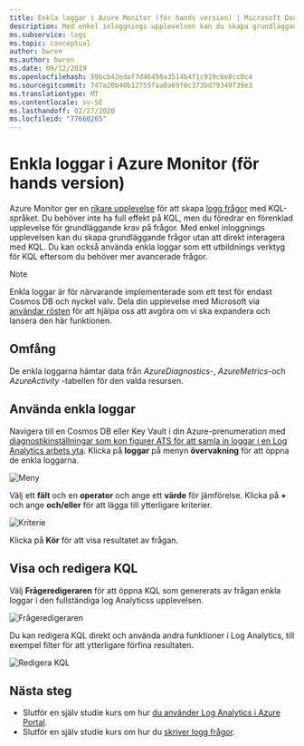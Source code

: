 ```yaml
---
title: Enkla loggar i Azure Monitor (för hands version) | Microsoft Docs
description: Med enkel inloggnings upplevelsen kan du skapa grundläggande frågor i Azure Monitor utan att direkt interagera med KQL.
ms.subservice: logs
ms.topic: conceptual
author: bwren
ms.author: bwren
ms.date: 09/12/2019
ms.openlocfilehash: 59bcb42edaf7d46498a3514b4f1c919c6e8cc0c4
ms.sourcegitcommit: 747a20b40b12755faa0a69f0c373bd79349f39e3
ms.translationtype: MT
ms.contentlocale: sv-SE
ms.lasthandoff: 02/27/2020
ms.locfileid: "77660265"
---
```

# <a name="simple-logs-experience-in-azure-monitor-preview"></a>Enkla loggar i Azure Monitor (för hands version)
Azure Monitor ger en [rikare upplevelse](get-started-portal.md) för att skapa [logg frågor](log-query-overview.md) med KQL-språket. Du behöver inte ha full effekt på KQL, men du föredrar en förenklad upplevelse för grundläggande krav på frågor. Med enkel inloggnings upplevelsen kan du skapa grundläggande frågor utan att direkt interagera med KQL. Du kan också använda enkla loggar som ett utbildnings verktyg för KQL eftersom du behöver mer avancerade frågor.

> [!NOTE]
> Enkla loggar är för närvarande implementerade som ett test för endast Cosmos DB och nyckel valv. Dela din upplevelse med Microsoft via [användar rösten](https://feedback.azure.com/forums/913690-azure-monitor) för att hjälpa oss att avgöra om vi ska expandera och lansera den här funktionen.


## <a name="scope"></a>Omfång
De enkla loggarna hämtar data från *AzureDiagnostics*-, *AzureMetrics*-och *AzureActivity* -tabellen för den valda resursen. 

## <a name="using-simple-logs"></a>Använda enkla loggar
Navigera till en Cosmos DB eller Key Vault i din Azure-prenumeration med [diagnostikinställningar som kon figurer ATS för att samla in loggar i en Log Analytics arbets yta](../platform/resource-logs-collect-storage.md). Klicka på **loggar** på menyn **övervakning** för att öppna de enkla loggarna.

![Meny](media/simple-logs/menu.png)

Välj ett **fält** och en **operator** och ange ett **värde** för jämförelse. Klicka på **+** och ange **och/eller** för att lägga till ytterligare kriterier.

![Kriterie](media/simple-logs/criteria.png)

Klicka på **Kör** för att visa resultatet av frågan.

## <a name="view-and-edit-kql"></a>Visa och redigera KQL
Välj **Frågeredigeraren** för att öppna KQL som genererats av frågan enkla loggar i den fullständiga log Analyticss upplevelsen. 

![Frågeredigeraren](media/simple-logs/query-editor.png)

Du kan redigera KQL direkt och använda andra funktioner i Log Analytics, till exempel filter för att ytterligare förfina resultaten.

![Redigera KQL](media/simple-logs/edit-kql.png)


## <a name="next-steps"></a>Nästa steg

- Slutför en själv studie kurs om hur [du använder Log Analytics i Azure Portal](get-started-portal.md).
- Slutför en själv studie kurs om hur du [skriver logg frågor](get-started-portal.md).
